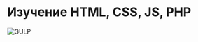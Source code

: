 # Изучение HTML, CSS, JS, PHP


![GULP](https://gearmobile.github.io/images/uploads/2014/08/gulp.png)